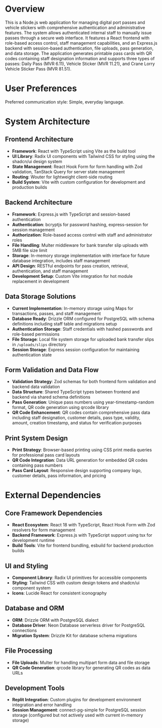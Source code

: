 # Overview

This is a Node.js web application for managing digital port passes and vehicle stickers with comprehensive authentication and administrative features. The system allows authenticated internal staff to manually issue passes through a secure web interface. It features a React frontend with role-based access control, staff management capabilities, and an Express.js backend with session-based authentication, file uploads, pass generation, and data storage. The application generates printable pass cards with QR codes containing staff designation information and supports three types of passes: Daily Pass (MVR 6.11), Vehicle Sticker (MVR 11.21), and Crane Lorry Vehicle Sticker Pass (MVR 81.51).

# User Preferences

Preferred communication style: Simple, everyday language.

# System Architecture

## Frontend Architecture
- **Framework**: React with TypeScript using Vite as the build tool
- **UI Library**: Radix UI components with Tailwind CSS for styling using the shadcn/ui design system
- **State Management**: React Hook Form for form handling with Zod validation, TanStack Query for server state management
- **Routing**: Wouter for lightweight client-side routing
- **Build System**: Vite with custom configuration for development and production builds

## Backend Architecture
- **Framework**: Express.js with TypeScript and session-based authentication
- **Authentication**: bcryptjs for password hashing, express-session for session management
- **Authorization**: Role-based access control with staff and administrator roles
- **File Handling**: Multer middleware for bank transfer slip uploads with 5MB file size limit
- **Storage**: In-memory storage implementation with interface for future database integration, includes staff management
- **API Design**: RESTful endpoints for pass creation, retrieval, authentication, and staff management
- **Development Setup**: Custom Vite integration for hot module replacement in development

## Data Storage Solutions
- **Current Implementation**: In-memory storage using Maps for transactions, passes, and staff management
- **Database Ready**: Drizzle ORM configured for PostgreSQL with schema definitions including staff table and migrations setup
- **Authentication Storage**: Staff credentials with hashed passwords and role-based permissions
- **File Storage**: Local file system storage for uploaded bank transfer slips in `/uploads/slips` directory
- **Session Storage**: Express session configuration for maintaining authentication state

## Form Validation and Data Flow
- **Validation Strategy**: Zod schemas for both frontend form validation and backend data validation
- **Data Structure**: Shared TypeScript types between frontend and backend via shared schema definitions
- **Pass Generation**: Unique pass numbers using year-timestamp-random format, QR code generation using qrcode library
- **QR Code Enhancement**: QR codes contain comprehensive pass data including staff designation, customer details, pass type, validity, amount, creation timestamp, and status for verification purposes

## Print System Design
- **Print Strategy**: Browser-based printing using CSS print media queries for professional pass card layouts
- **QR Code Integration**: Data URL generation for embedded QR codes containing pass numbers
- **Pass Card Layout**: Responsive design supporting company logo, customer details, pass information, and pricing

# External Dependencies

## Core Framework Dependencies
- **React Ecosystem**: React 18 with TypeScript, React Hook Form with Zod resolvers for form management
- **Backend Framework**: Express.js with TypeScript support using tsx for development runtime
- **Build Tools**: Vite for frontend bundling, esbuild for backend production builds

## UI and Styling
- **Component Library**: Radix UI primitives for accessible components
- **Styling**: Tailwind CSS with custom design tokens and shadcn/ui component system
- **Icons**: Lucide React for consistent iconography

## Database and ORM
- **ORM**: Drizzle ORM with PostgreSQL dialect
- **Database Driver**: Neon Database serverless driver for PostgreSQL connections
- **Migration System**: Drizzle Kit for database schema migrations

## File Processing
- **File Uploads**: Multer for handling multipart form data and file storage
- **QR Code Generation**: qrcode library for generating QR codes as data URLs

## Development Tools
- **Replit Integration**: Custom plugins for development environment integration and error handling
- **Session Management**: connect-pg-simple for PostgreSQL session storage (configured but not actively used with current in-memory storage)